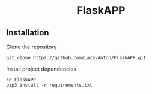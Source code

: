 <h1 align="center">FlaskAPP</h1>
<p align="center">

## Installation

Clone the repository
```commandline
git clone https://github.com/LazevAnton/FlaskAPP.git
```
Install project dependencies
```commandline
cd FlaskAPP
pip3 install -r requirements.txt
```
